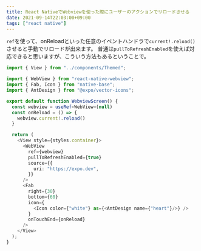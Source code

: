```yaml
---
title: React NativeでWebviewを使った際にユーザーのアクションでリロードさせる
date: 2021-09-14T22:03:00+09:00
tags: ["react native"]
---
```


`ref`を使って、onReloadといった任意のイベントハンドラで`current!.reload()`させると手動でリロードが出来ます。
普通は`pullToRefreshEnabled`を使えば対応できると思いますが、こういう方法もあるということで。

```typescript
import { View } from "../components/Themed";

import { WebView } from "react-native-webview";
import { Fab, Icon } from "native-base";
import { AntDesign } from "@expo/vector-icons";

export default function WebviewScreen() {
  const webview = useRef<WebView>(null)
  const onReload = () => {
    webview.current!.reload()
  }

  return (
    <View style={styles.container}>
      <WebView
        ref={webview}
        pullToRefreshEnabled={true}
        source={{
          uri: "https://expo.dev",
        }}
      />
      <Fab
        right={30}
        bottom={60}
        icon={
          <Icon color={"white"} as={<AntDesign name={"heart"}/>} />
        }
        onTouchEnd={onReload}
      />
    </View>
  );
}
```